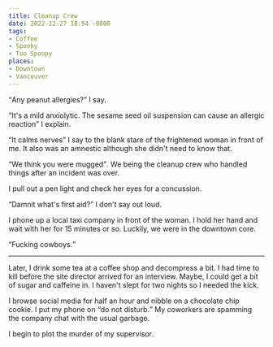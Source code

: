 ```yaml
---
title: Cleanup Crew
date: 2022-12-27 18:54 -0800
tags:
- Coffee
- Spooky
- Too Spoopy
places:
- Downtown
- Vancouver
---
```


<q>Any peanut allergies?</q> I say.

<q>It's a mild anxiolytic.  The sesame seed oil suspension can cause
an allergic reaction</q> I explain.

<q>It calms nerves</q> I say to the blank stare of the frightened
woman in front of me.  It also was an amnestic although she didn't
need to know that.

<q>We think you were mugged</q>.  We being the cleanup crew who
handled things after an incident was over.

I pull out a pen light and check her eyes for a concussion.

<q>Damnit what's first aid?</q> I don't say out loud.

I phone up a local taxi company in front of the woman.  I hold her
hand and wait with her for 15 minutes or so.  Luckily, we were in the
downtown core.

<q>Fucking cowboys.</q>

***

Later, I drink some tea at a coffee shop and decompress a bit.  I had
time to kill before the site director arrived for an interview.
Maybe, I could get a bit of sugar and caffeine in.  I haven't slept
for two nights so I needed the kick.

I browse social media for half an hour and nibble on a chocolate chip
cookie.  I put my phone on <q>do not disturb.</q> My coworkers are
spamming the company chat with the usual garbage.

I begin to plot the murder of my supervisor.




